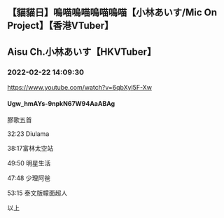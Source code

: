 ## 【貓貓日】嗚喵嗚喵嗚喵嗚喵【小林あいす/Mic On Project】【香港VTuber】
## Aisu Ch.小林あいす【HKVTuber】
### 2022-02-22 14:09:30
https://www.youtube.com/watch?v=6qbXyl5F-Xw
#### Ugw_hmAYs-9npkN67W94AaABAg
膠歌五首

32:23 Diulama

38:17富林太空站

49:50 明星生活

47:48 少理阿爸

53:15 泰文版幪面超人

以上

